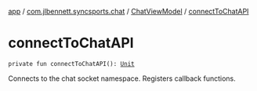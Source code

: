 [app](../../index.md) / [com.jlbennett.syncsports.chat](../index.md) / [ChatViewModel](index.md) / [connectToChatAPI](./connect-to-chat-a-p-i.md)

# connectToChatAPI

`private fun connectToChatAPI(): `[`Unit`](https://kotlinlang.org/api/latest/jvm/stdlib/kotlin/-unit/index.html)

Connects to the chat socket namespace. Registers callback functions.

